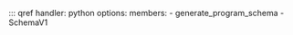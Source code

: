 ::: qref
    handler: python
    options:
        members:
            - generate_program_schema
            - SchemaV1
